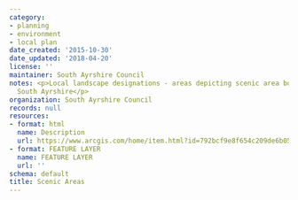 ```yaml
---
category:
- planning
- environment
- local plan
date_created: '2015-10-30'
date_updated: '2018-04-20'
license: ''
maintainer: South Ayrshire Council
notes: <p>Local landscape designations - areas depicting scenic area boundaries for
  South Ayrshire</p>
organization: South Ayrshire Council
records: null
resources:
- format: html
  name: Description
  url: https://www.arcgis.com/home/item.html?id=792bcf9e8f654c209de6b05be1319506
- format: FEATURE LAYER
  name: FEATURE LAYER
  url: ''
schema: default
title: Scenic Areas
---
```

